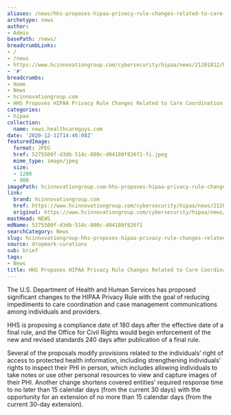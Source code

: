 ```yaml
---
aliases: /news/hhs-proposes-hipaa-privacy-rule-changes-related-to-care-coordination
archetype: news
author:
- Admin
basePath: /news/
breadcrumbLinks:
- /
- /news
- https://www.hcinnovationgroup.com/cybersecurity/hipaa/news/21201812/hhs-proposes-hipaa-privacy-rule-changes-related-to-care-coordination
- '#'
breadcrumbs:
- Home
- News
- hcinnovationgroup.com
- HHS Proposes HIPAA Privacy Rule Changes Related to Care Coordination
categories:
- hipaa
collection:
  name: news.healthcareguys.com
date: '2020-12-11T14:46:08Z'
featuredImage:
  format: JPEG
  href: 5275500f-d3db-514c-800c-d04180f826f1-fi.jpeg
  mime_type: image/jpeg
  size:
  - 1200
  - 900
imagePath: hcinnovationgroup.com-hhs-proposes-hipaa-privacy-rule-changes-related-to-care-coordination
link:
  brand: hcinnovationgroup.com
  href: https://www.hcinnovationgroup.com/cybersecurity/hipaa/news/21201812/hhs-proposes-hipaa-privacy-rule-changes-related-to-care-coordination
  original: https://www.hcinnovationgroup.com/cybersecurity/hipaa/news/21201812/hhs-proposes-hipaa-privacy-rule-changes-related-to-care-coordination
mastHead: NEWS
mdName: 5275500f-d3db-514c-800c-d04180f826f1
searchCategory: News
slug: hcinnovationgroup-hhs-proposes-hipaa-privacy-rule-changes-related-to-care-coordination
source: dropmark-curations
sub: brief
tags:
- News
title: HHS Proposes HIPAA Privacy Rule Changes Related to Care Coordination
---
```


The U.S. Department of Health and Human Services has proposed significant changes to the HIPAA Privacy Rule with the goal of reducing impediments to care coordination and case management communications among individuals and providers.

HHS is proposing a compliance date of 180 days after the effective date of a final rule, and the Office for Civil Rights would begin enforcement of the new and revised standards 240 days after publication of a final rule.

Several of the proposals modify provisions related to the individuals’ right of access to protected health information, including strengthening individuals’ rights to inspect their PHI in person, which includes allowing individuals to take notes or use other personal resources to view and capture images of their PHI. Another change shortens covered entities’ required response time to no later than 15 calendar days (from the current 30 days) with the opportunity for an extension of no more than 15 calendar days (from the current 30-day extension).
